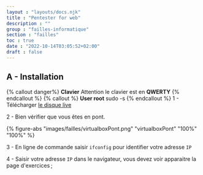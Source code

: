 ```yaml
---
layout : "layouts/docs.njk"
title : "Pentester for web"
description : ""
group : "failles-informatique"
section : "failles"
toc : true
date : "2022-10-14T03:05:52+02:00"
draft : false
---
```

## **A - Installation**
{% callout danger%}
**Clavier**
Attention le clavier est en **QWERTY**
{% endcallout %}
{% callout %}
**User root**
sudo -s
{% endcallout %}
1 - Télécharger [le disque live](https://www.vulnhub.com/entry/pentester-lab-web-for-pentester,71/)

2 - Bien vérifier que vous êtes en pont.

{% figure-abs "images/failles/virtualboxPont.png" "virtualboxPont" "100%" "100%" %}

3 - En ligne de commande saisir `ifconfig` pour identifier votre adresse `IP`

4 - Saisir votre adresse `IP` dans le navigateur, vous devez voir apparaitre la page d'exercices ;